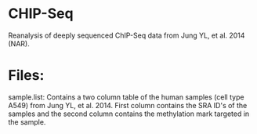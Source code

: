 # CHIP-Seq
Reanalysis of deeply sequenced ChIP-Seq data from Jung YL, et al. 2014 (NAR).


# Files:
sample.list: Contains a two column table of the human samples (cell type A549) from Jung YL, et al. 2014. First column contains the SRA ID's of the samples and the second column contains the methylation mark targeted in the sample.

